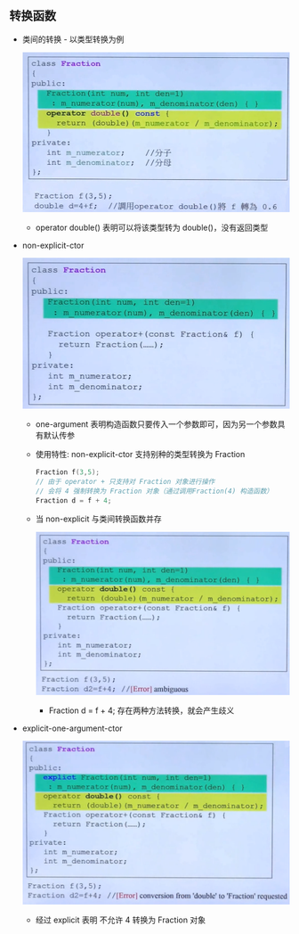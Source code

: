 ## 转换函数

- 类间的转换 - 以类型转换为例

	![](./img/62.png)
    - operator double() 表明可以将该类型转为 double()，没有返回类型

- non-explicit-ctor
	
    ![](./img/63.png)
	- one-argument 表明构造函数只要传入一个参数即可，因为另一个参数具有默认传参
	- 使用特性: non-explicit-ctor 支持别种的类型转换为 Fraction
		```C++
        Fraction f(3,5);
        // 由于 operator + 只支持对 Fraction 对象进行操作
        // 会将 4 强制转换为 Fraction 对象（通过调用Fraction(4) 构造函数）
        Fraction d = f + 4;
        ```
    
    - 当 non-explicit 与类间转换函数并存

		![](./img/64.png)
        - Fraction d = f + 4; 存在两种方法转换，就会产生歧义

- explicit-one-argument-ctor

	![](./img/65.png)
    - 经过 explicit 表明 不允许 4 转换为 Fraction 对象
     	